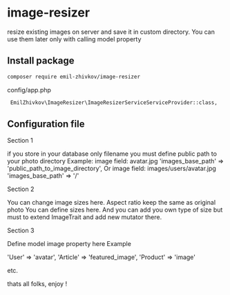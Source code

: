 # image-resizer
resize existing images on server and save it in custom directory. You can use them later only with calling model property




## Install package
``` bash
composer require emil-zhivkov/image-resizer


```

config/app.php
``` bash
 EmilZhivkov\ImageResizer\ImageResizerServiceServiceProvider::class,
```


## Configuration file

Section 1

if you store in your database only filename you must define public path to your photo directory
Example: 
image field: avatar.jpg
'images_base_path' => 'public_path_to_image_directory',
Or
image field: images/users/avatar.jpg
'images_base_path' => '/'



Section 2

You can change image sizes here. Aspect ratio keep the same as original photo
You can define sizes here. And you can add you own type of size but must to extend ImageTrait and add new mutator there.


Section 3

Define model image property here
Example

'User' => 'avatar',
'Article' => 'featured_image',
'Product' => 'image'

etc.


thats all folks, enjoy ! 
